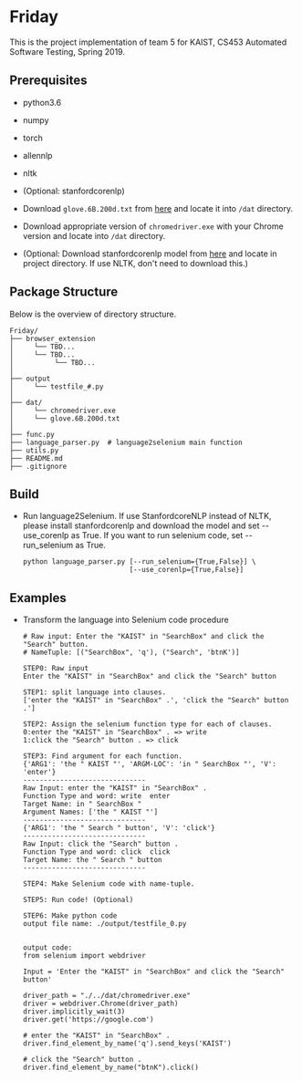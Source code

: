 # Friday

This is the project implementation of team 5 for KAIST, CS453 Automated Software Testing, Spring 2019.



## Prerequisites

- python3.6
- numpy
- torch
- allennlp
- nltk
- (Optional: stanfordcorenlp)



- Download `glove.6B.200d.txt` from [here](http://nlp.stanford.edu/data/glove.6B.zip) and locate it into `/dat` directory.

- Download appropriate version of  `chromedriver.exe` with your Chrome version and locate into `/dat` directory.

- (Optional: Download stanfordcorenlp model from [here](http://nlp.stanford.edu/software/stanford-corenlp-full-2018-10-05.zip) and locate in project directory. If use NLTK, don't need to download this.)

  

## Package Structure

Below is the overview of directory structure.

```text
Friday/
├── browser_extension
│     └── TBD...
│     └── TBD...
│          └── TBD...
│
├── output
│     └── testfile_#.py
│
├── dat/
│     └── chromedriver.exe
│     └── glove.6B.200d.txt
│
├── func.py
├── language_parser.py  # language2selenium main function
├── utils.py
├── README.md
├── .gitignore
```



## Build

- Run language2Selenium. If use StanfordcoreNLP instead of NLTK, please install stanfordcorenlp and download the model and set --use_corenlp as True. If you want to run selenium code, set --run_selenium as True.

  ```
  python language_parser.py [--run_selenium={True,False}] \
                            [--use_corenlp={True,False}]
  ```

## Examples



- Transform the language into Selenium code procedure

  ```
  # Raw input: Enter the "KAIST" in "SearchBox" and click the "Search" button.
  # NameTuple: [("SearchBox", 'q'), ("Search", 'btnK')]
  
  STEP0: Raw input
  Enter the "KAIST" in "SearchBox" and click the "Search" button
  
  STEP1: split language into clauses.
  ['enter the "KAIST" in "SearchBox" .', 'click the "Search" button .']
  
  STEP2: Assign the selenium function type for each of clauses.
  0:enter the "KAIST" in "SearchBox" . => write
  1:click the "Search" button . => click
  
  STEP3: Find argument for each function.
  {'ARG1': 'the " KAIST "', 'ARGM-LOC': 'in " SearchBox "', 'V': 'enter'}
  ------------------------------
  Raw Input: enter the "KAIST" in "SearchBox" .
  Function Type and word: write  enter
  Target Name: in " SearchBox "
  Argument Names: ['the " KAIST "']
  ------------------------------
  {'ARG1': 'the " Search " button', 'V': 'click'}
  ------------------------------
  Raw Input: click the "Search" button .
  Function Type and word: click  click
  Target Name: the " Search " button
  ------------------------------
  
  STEP4: Make Selenium code with name-tuple.
  
  STEP5: Run code! (Optional)
  
  STEP6: Make python code
  output file name: ./output/testfile_0.py
  
  
  output code: 
  from selenium import webdriver
  
  Input = 'Enter the "KAIST" in "SearchBox" and click the "Search" button'
  
  driver_path = "./../dat/chromedriver.exe"
  driver = webdriver.Chrome(driver_path)
  driver.implicitly_wait(3)
  driver.get('https://google.com')
  
  # enter the "KAIST" in "SearchBox" .
  driver.find_element_by_name('q').send_keys('KAIST')
  
  # click the "Search" button .
  driver.find_element_by_name("btnK").click()
  ```